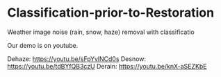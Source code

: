 # Classification-prior-to-Restoration
Weather image noise (rain, snow, haze) removal with classificatio

Our demo is on youtube.

Dehaze: https://youtu.be/sFpYvlNCd0s
Desnow: https://youtu.be/tdBYfQB3czU
Derain: https://youtu.be/knX-aSEZKbE

